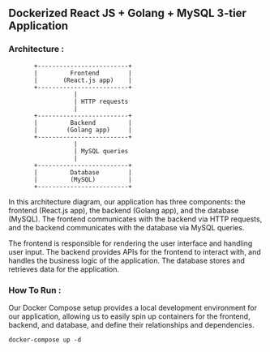 ## Dockerized React JS + Golang + MySQL 3-tier Application 

### Architecture :

           +-------------------------+
           |         Frontend        |
           |       (React.js app)    |
           +-------------------------+
                      |
                      | HTTP requests
                      |
           +-------------------------+
           |         Backend         |
           |        (Golang app)     |
           +-------------------------+
                      |
                      | MySQL queries
                      |
           +-------------------------+
           |         Database        |
           |         (MySQL)         |
           +-------------------------+

In this architecture diagram, our application has three components: the frontend (React.js app), the backend (Golang app), and the database (MySQL). The frontend communicates with the backend via HTTP requests, and the backend communicates with the database via MySQL queries.

The frontend is responsible for rendering the user interface and handling user input. The backend provides APIs for the frontend to interact with, and handles the business logic of the application. The database stores and retrieves data for the application.

### How To Run :

Our Docker Compose setup provides a local development environment for our application, allowing us to easily spin up containers for the frontend, backend, and database, and define their relationships and dependencies.

```
docker-compose up -d 
```
